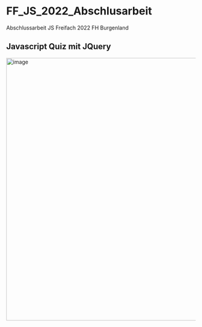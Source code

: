 # FF_JS_2022_Abschlusarbeit
Abschlussarbeit JS Freifach 2022 FH Burgenland
## Javascript Quiz mit JQuery
<img width="699" alt="image" src="https://user-images.githubusercontent.com/100023438/169693527-8b87a30e-ccb3-4e86-b18f-bc2020d1a7f3.png">

